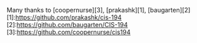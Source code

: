Many thanks to [coopernurse][3], [prakashk][1], [baugarten][2]
[1]:https://github.com/prakashk/cis-194
[2]:https://github.com/baugarten/CIS-194
[3]:https://github.com/coopernurse/cis194
